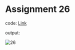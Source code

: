# Assignment 26

code: [Link](table.js)

output:

![26](https://user-images.githubusercontent.com/118118102/213667889-bc1c253b-efa3-4c62-860f-149240e7f447.png)